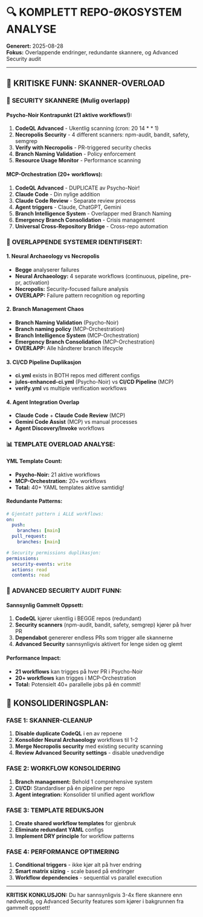 # 🔍 KOMPLETT REPO-ØKOSYSTEM ANALYSE

**Generert:** 2025-08-28  
**Fokus:** Overlappende endringer, redundante skannere, og Advanced Security audit

---

## 🚨 KRITISKE FUNN: SKANNER-OVERLOAD

### 🔐 **SECURITY SKANNERE (Mulig overlapp)**

#### **Psycho-Noir Kontrapunkt (21 aktive workflows!):**
1. **CodeQL Advanced** - Ukentlig scanning (cron: 20 14 * * 1)
2. **Necropolis Security** - 4 different scanners: npm-audit, bandit, safety, semgrep
3. **Verify with Necropolis** - PR-triggered security checks
4. **Branch Naming Validation** - Policy enforcement
5. **Resource Usage Monitor** - Performance scanning

#### **MCP-Orchestration (20+ workflows):**
1. **CodeQL Advanced** - DUPLICATE av Psycho-Noir!
2. **Claude Code** - Din nylige addition
3. **Claude Code Review** - Separate review process  
4. **Agent triggers** - Claude, ChatGPT, Gemini
5. **Branch Intelligence System** - Overlapper med Branch Naming
6. **Emergency Branch Consolidation** - Crisis management
7. **Universal Cross-Repository Bridge** - Cross-repo automation

### 🔄 **OVERLAPPENDE SYSTEMER IDENTIFISERT:**

#### **1. Neural Archaeology vs Necropolis**
- **Begge** analyserer failures
- **Neural Archaeology:** 4 separate workflows (continuous, pipeline, pre-pr, activation)
- **Necropolis:** Security-focused failure analysis
- **OVERLAPP:** Failure pattern recognition og reporting

#### **2. Branch Management Chaos**
- **Branch Naming Validation** (Psycho-Noir)
- **Branch naming policy** (MCP-Orchestration)  
- **Branch Intelligence System** (MCP-Orchestration)
- **Emergency Branch Consolidation** (MCP-Orchestration)
- **OVERLAPP:** Alle håndterer branch lifecycle

#### **3. CI/CD Pipeline Duplikasjon**
- **ci.yml** exists in BOTH repos med different configs
- **jules-enhanced-ci.yml** (Psycho-Noir) vs **CI/CD Pipeline** (MCP)
- **verify.yml** vs multiple verification workflows

#### **4. Agent Integration Overlap**
- **Claude Code** + **Claude Code Review** (MCP)
- **Gemini Code Assist** (MCP) vs manual processes
- **Agent Discovery/Invoke** workflows

### 📊 **TEMPLATE OVERLOAD ANALYSE:**

#### **YML Template Count:**
- **Psycho-Noir:** 21 aktive workflows
- **MCP-Orchestration:** 20+ workflows  
- **Total:** 40+ YAML templates aktive samtidig!

#### **Redundante Patterns:**
```yaml
# Gjentatt pattern i ALLE workflows:
on:
  push:
    branches: [main]
  pull_request:
    branches: [main]

# Security permissions duplikasjon:
permissions:
  security-events: write
  actions: read
  contents: read
```

### 🎯 **ADVANCED SECURITY AUDIT FUNN:**

#### **Sannsynlig Gammelt Oppsett:**
1. **CodeQL** kjører ukentlig i BEGGE repos (redundant)
2. **Security scanners** (npm-audit, bandit, safety, semgrep) kjører på hver PR
3. **Dependabot** genererer endless PRs som trigger alle skannerne
4. **Advanced Security** sannsynligvis aktivert for lenge siden og glemt

#### **Performance Impact:**
- **21 workflows** kan trigges på hver PR i Psycho-Noir
- **20+ workflows** kan trigges i MCP-Orchestration  
- **Total:** Potensielt 40+ parallelle jobs på én commit!

## 🚀 **KONSOLIDERINGSPLAN:**

### **FASE 1: SKANNER-CLEANUP**
1. **Disable duplicate CodeQL** i en av repoene
2. **Konsolider Neural Archaeology** workflows til 1-2 
3. **Merge Necropolis security** med existing security scanning
4. **Review Advanced Security settings** - disable unødvendige

### **FASE 2: WORKFLOW KONSOLIDERING**  
1. **Branch management:** Behold 1 comprehensive system
2. **CI/CD:** Standardiser på én pipeline per repo
3. **Agent integration:** Konsolider til unified agent workflow

### **FASE 3: TEMPLATE REDUKSJON**
1. **Create shared workflow templates** for gjenbruk
2. **Eliminate redundant YAML** configs
3. **Implement DRY principle** for workflow patterns

### **FASE 4: PERFORMANCE OPTIMERING**
1. **Conditional triggers** - ikke kjør alt på hver endring
2. **Smart matrix sizing** - scale based på endringer
3. **Workflow dependencies** - sequential vs parallel execution

---

**KRITISK KONKLUSJON:** Du har sannsynligvis 3-4x flere skannere enn nødvendig, og Advanced Security features som kjører i bakgrunnen fra gammelt oppsett!

